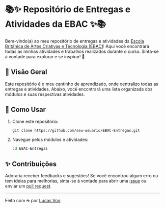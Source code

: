 # 📚✨ Repositório de Entregas e Atividades da EBAC ✨📚

Bem-vindo(a) ao meu repositório de entregas e atividades da [Escola Britânica de Artes Criativas e Tecnologia (EBAC)](https://ebac.art.br/)! Aqui você encontrará todas as minhas atividades e trabalhos realizados durante o curso. Sinta-se à vontade para explorar e se inspirar! 🚀

## 🌟 Visão Geral

Este repositório é o meu cantinho de aprendizado, onde centralizo todas as entregas e atividades. Abaixo, você encontrará uma lista organizada dos módulos e suas respectivas atividades.

## 🚀 Como Usar

1. Clone este repositório:
    ```sh
    git clone https://github.com/seu-usuario/EBAC-Entregas.git
    ```
2. Navegue pelos módulos e atividades:
    ```sh
    cd EBAC-Entregas
    ```

## ✨ Contribuições

Adoraria receber feedbacks e sugestões! Se você encontrou algum erro ou tem ideias para melhorias, sinta-se à vontade para abrir uma [issue](https://github.com/seu-usuario/EBAC-Entregas/issues) ou enviar um [pull request](https://github.com/seu-usuario/EBAC-Entregas/pulls).

---

Feito com ☕ por [Lucas Von](https://github.com/lucasschunemann)